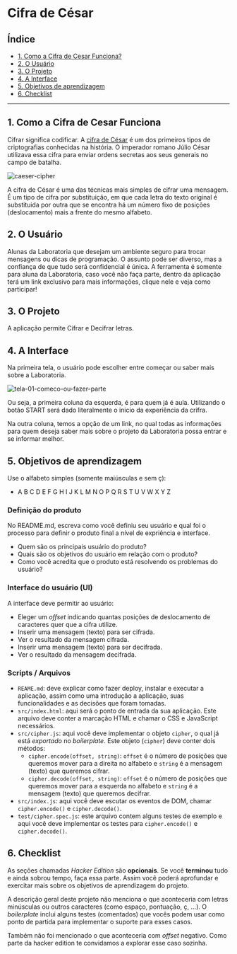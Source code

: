 # Cifra de César

## Índice

* [1. Como a Cifra de Cesar Funciona?](#1-Como-a-Cifra-de-Cesar-Funciona?)
* [2. O Usuário](#2-O-Usuario)
* [3. O Projeto](#3-O-Projeto)
* [4. A Interface](#4-A-Interface)
* [5. Objetivos de aprendizagem](#5-Objetivos-de-aprendizagem)
* [6. Checklist](#6-Checklist)

***

## 1. Como a Cifra de Cesar Funciona

Cifrar significa codificar. A [cifra de
César](https://pt.wikipedia.org/wiki/Cifra_de_C%C3%A9sar) é um dos primeiros
tipos de criptografias conhecidas na história. O imperador romano Júlio César
utilizava essa cifra para enviar ordens secretas aos seus generais no campo de
batalha.

![caeser-cipher](https://user-images.githubusercontent.com/11894994/60990999-07ffdb00-a320-11e9-87d0-b7c291bc4cd1.png)

A cifra de César é uma das técnicas mais simples de cifrar uma mensagem. É um
tipo de cifra por substituição, em que cada letra do texto original é
substituida por outra que se encontra há um número fixo de posições
(deslocamento) mais a frente do mesmo alfabeto.

## 2.  O Usuário

Alunas da Laboratoria que desejam um ambiente seguro para trocar mensagens ou dicas de programação. O assunto pode ser diverso, mas a confiança de que tudo será confidencial é única. A ferramenta é somente para aluna da Laboratoria, caso você não faça parte, dentro da aplicação terá um link exclusivo para mais informações, clique nele e veja como participar!

## 3. O Projeto

A aplicação permite Cifrar e Decifrar letras.

## 4.  A Interface

Na primeira tela, o usuário pode escolher entre começar ou saber mais sobre a Laboratoria.


![tela-01-comeco-ou-fazer-parte](https://user-images.githubusercontent.com/61169584/79082515-e8f20780-7cfc-11ea-9546-1d4db4755e8a.JPG)

Ou seja, a primeira coluna da esquerda, é para quem já é aula. Utilizando o botão START será dado literalmente o inicio da experiência da crifra.

Na outra coluna, temos a opção de um link, no qual todas as informações para quem deseja saber mais sobre o projeto da Laboratoria possa entrar e se informar melhor.

## 5. Objetivos de aprendizagem

Use o alfabeto simples (somente maiúsculas e sem ç):

* A B C D E F G H I J K L M N O P Q R S T U V W X Y Z

### Definição do produto

No README.md, escreva como você definiu seu usuário e qual foi o processo para
definir o produto final a nível de expriência e interface.

* Quem são os principais usuário do produto?
* Quais são os objetivos do usuário em relação com o produto?
* Como você acredita que o produto está resolvendo os problemas do usuário?

### Interface do usuário (UI)

A interface deve permitir ao usuário:

* Eleger um _offset_ indicando quantas posições de deslocamento de caracteres
  quer que a cifra utilize.
* Inserir uma mensagem (texto) para ser cifrada.
* Ver o resultado da mensagem cifrada.
* Inserir uma mensagem (texto) para ser decifrada.
* Ver o resultado da mensagem decifrada.

### Scripts / Arquivos

* `REAME.md`: deve explicar como fazer deploy, instalar e executar a aplicação,
  assim como uma introdução a aplicação, suas funcionalidades e as decisões que
  foram tomadas.
* `src/index.html`: aqui será o ponto de entrada da sua aplicação. Este arquivo
  deve conter a marcação HTML e chamar o CSS e JavaScript necessários.
* `src/cipher.js`: aqui você deve implementar o objeto `cipher`, o qual já está
  _exportado_ no _boilerplate_. Este objeto (`cipher`) deve conter dois métodos:
  - `cipher.encode(offset, string)`: `offset` é o número de posições que
      queremos mover para a direita no alfabeto e `string` é a mensagem (texto)
      que queremos cifrar.
  - `cipher.decode(offset, string)`: `offset` é o número de posições que
      queremos mover para a esquerda no alfabeto e `string` é a mensagem (texto)
      que queremos decifrar.
* `src/index.js`: aqui você deve escutar os eventos de DOM, chamar
  `cipher.encode()` e `cipher.decode()`.
* `test/cipher.spec.js`: este arquivo contem alguns testes de exemplo e aqui
  você deve implementar os testes para `cipher.encode()` e `cipher.decode()`.

## 6. Checklist

As seções chamadas _Hacker Edition_ são **opcionais**. Se você **terminou** tudo
e ainda sobrou tempo, faça essa parte. Assim você poderá aprofundar e exercitar
mais sobre os objetivos de aprendizagem do projeto.

A descrição geral deste projeto não menciona o que aconteceria com letras
minúsculas ou outros caracteres (como espaço, pontuação, ç, ...). O
_boilerplate_ inclui alguns testes (comentados) que vocês podem usar como ponto
de partida para implementar o suporte para esses casos.

Também não foi mencionado o que aconteceria com _offset_ negativo. Como parte da
hacker edition te convidamos a explorar esse caso sozinha.
